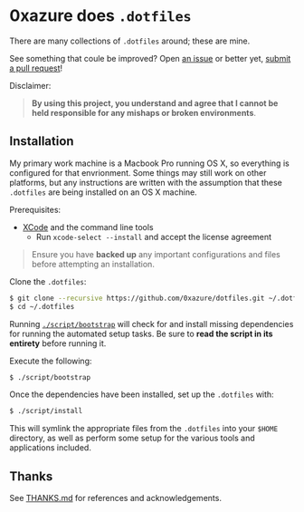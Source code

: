 # 0xazure does `.dotfiles`

There are many collections of `.dotfiles` around; these are mine.

See something that coule be improved?  Open [an issue](/issues/new) or
better yet, [submit a pull request](/compare)!

Disclaimer:

> **By using this project, you understand and agree that I cannot be
held responsible for any mishaps or broken environments**.

## Installation

My primary work machine is a Macbook Pro running OS X, so everything
is configured for that envrionment.  Some things may still work on
other platforms, but any instructions are written with the assumption
that these `.dotfiles` are being installed on an OS X machine.

Prerequisites:

- [XCode](https://developer.apple.com/xcode/) and the command line tools
  - Run `xcode-select --install` and accept the license agreement

> Ensure you have **backed up** any important configurations and files
before attempting an installation.

Clone the `.dotfiles`:

```sh
$ git clone --recursive https://github.com/0xazure/dotfiles.git ~/.dotfiles
$ cd ~/.dotfiles
```

Running [`./script/bootstrap`](./script/bootstrap) will check for and
install missing dependencies for running the automated setup tasks.  Be
sure to **read the script in its entirety** before running it.

Execute the following:

```sh
$ ./script/bootstrap
```

Once the dependencies have been installed, set up the `.dotfiles` with:

```sh
$ ./script/install
```

This will symlink the appropriate files from the `.dotfiles` into
your `$HOME` directory, as well as perform some setup for the various
tools and applications included.

## Thanks

See [THANKS.md](./THANKS.md) for references and acknowledgements.
